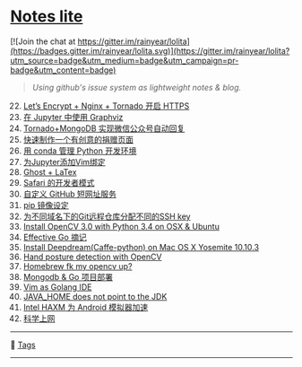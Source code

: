 # [Notes lite](https://github.com/rainyear/lolita/issues)

[![Join the chat at https://gitter.im/rainyear/lolita](https://badges.gitter.im/rainyear/lolita.svg)](https://gitter.im/rainyear/lolita?utm_source=badge&utm_medium=badge&utm_campaign=pr-badge&utm_content=badge)

> _Using github's issue system as lightweight notes &amp; blog._

22. [Let’s Encrypt + Nginx + Tornado 开启 HTTPS ](https://git.io/lo31)
21. [在 Jupyter 中使用 Graphviz](https://git.io/lo30)
20. [Tornado+MongoDB 实现微信公众号自动回复](https://git.io/lo28)
19. [快速制作一个有创意的捐赠页面](https://git.io/lo27)
18. [用 conda 管理 Python 开发环境](https://git.io/lo26)
17. [为Jupyter添加Vim绑定](https://git.io/lo25)
16. [Ghost + LaTex](https://git.io/lo24)
15. [Safari 的开发者模式](https://git.io/lo23)
14. [自定义 GitHub 短网址服务](https://git.io/lo22)
13. [pip 镜像设定](https://git.io/lo20)
12. [为不同域名下的Git远程仓库分配不同的SSH key](https://git.io/lo19)
11. [Install OpenCV 3.0 with Python 3.4 on OSX & Ubuntu](https://git.io/lo18)
10. [Effective Go 摘记](https://git.io/lo16)
9. [Install Deepdream(Caffe-python) on Mac OS X Yosemite 10.10.3](https://git.io/lo10)
8. [Hand posture detection with OpenCV](https://git.io/lo08)
7. [Homebrew fk my opencv up?](https://git.io/lo07)
6. [Mongodb & Go 项目部署](https://git.io/lo06)
5. [Vim as Golang IDE](https://git.io/lo05)
3. [JAVA_HOME does not point to the JDK](https://git.io/lo03)
2. [Intel HAXM 为 Android 模拟器加速](https://git.io/lo02)
1. [科学上网](https://git.io/lo01)

---

:bookmark: [Tags](https://github.com/rainyear/lolita/labels?sort=count-desc)

---
<!--

- [X] Add **[Weekly Tech Report](https://github.com/rainyear/lolita/labels/WTR)** Tag: _每周技术学习汇报，至少详细总结3篇技术文章_

1. :date: 2015/07/12: [Weekly Tech Report #1](https://github.com/rainyear/lolita/issues/9)
2. :date: 2015/07/19: [Weekly Tech Report #2](https://github.com/rainyear/lolita/issues/11)
3. :date: 2015/07/26: [Weekly Tech Report #3](https://github.com/rainyear/lolita/issues/12)
4. :date: 2015/08/23: [Weekly Tech Report #4](https://github.com/rainyear/lolita/issues/13)
5. :date: 2015/09/06: [Weekly Tech Report #5](https://github.com/rainyear/lolita/issues/14)


> 实验紧迫，15/09/14 起暂时停刊 :bee:
-->
